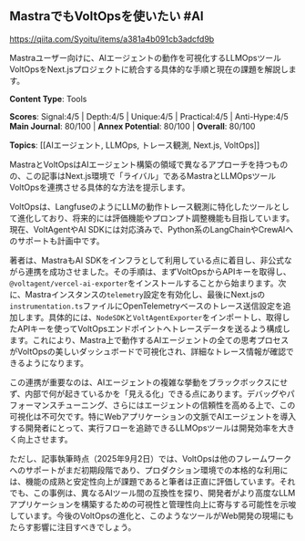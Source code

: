 ## MastraでもVoltOpsを使いたい #AI

https://qiita.com/Syoitu/items/a381a4b091cb3adcfd9b

Mastraユーザー向けに、AIエージェントの動作を可視化するLLMOpsツールVoltOpsをNext.jsプロジェクトに統合する具体的な手順と現在の課題を解説します。

**Content Type**: Tools

**Scores**: Signal:4/5 | Depth:4/5 | Unique:4/5 | Practical:4/5 | Anti-Hype:4/5
**Main Journal**: 80/100 | **Annex Potential**: 80/100 | **Overall**: 80/100

**Topics**: [[AIエージェント, LLMOps, トレース観測, Next.js, VoltOps]]

MastraとVoltOpsはAIエージェント構築の領域で異なるアプローチを持つものの、この記事はNext.js環境で「ライバル」であるMastraとLLMOpsツールVoltOpsを連携させる具体的な方法を提示します。

VoltOpsは、LangfuseのようにLLMの動作トレース観測に特化したツールとして進化しており、将来的には評価機能やプロンプト調整機能も目指しています。現在、VoltAgentやAI SDKには対応済みで、Python系のLangChainやCrewAIへのサポートも計画中です。

著者は、MastraもAI SDKをインフラとして利用している点に着目し、非公式ながら連携を成功させました。その手順は、まずVoltOpsからAPIキーを取得し、`@voltagent/vercel-ai-exporter`をインストールすることから始まります。次に、Mastraインスタンスの`telemetry`設定を有効化し、最後にNext.jsの`instrumentation.ts`ファイルにOpenTelemetryベースのトレース送信設定を追加します。具体的には、`NodeSDK`と`VoltAgentExporter`をインポートし、取得したAPIキーを使ってVoltOpsエンドポイントへトレースデータを送るよう構成します。これにより、Mastra上で動作するAIエージェントの全ての思考プロセスがVoltOpsの美しいダッシュボードで可視化され、詳細なトレース情報が確認できるようになります。

この連携が重要なのは、AIエージェントの複雑な挙動をブラックボックスにせず、内部で何が起きているかを「見える化」できる点にあります。デバッグやパフォーマンスチューニング、さらにはエージェントの信頼性を高める上で、この可視化は不可欠です。特にWebアプリケーションの文脈でAIエージェントを導入する開発者にとって、実行フローを追跡できるLLMOpsツールは開発効率を大きく向上させます。

ただし、記事執筆時点（2025年9月2日）では、VoltOpsは他のフレームワークへのサポートがまだ初期段階であり、プロダクション環境での本格的な利用には、機能の成熟と安定性向上が課題であると筆者は正直に評価しています。それでも、この事例は、異なるAIツール間の互換性を探り、開発者がより高度なLLMアプリケーションを構築するための可視性と管理性向上に寄与する可能性を示唆しています。今後のVoltOpsの進化と、このようなツールがWeb開発の現場にもたらす影響に注目すべきでしょう。